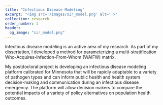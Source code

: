 ```yaml
---
title: "Infectious Disease Modeling"
excerpt: "<img src='/images/sir_model.png' alt=''>"
collection: research
order_number: 1
header: 
  og_image: "sir_model.png"
---
```


Infectious disease modeling is an active area of my research. As part of my dissertation, I developed a method for parameterizing a multi-stratification Who-Acquires-Infection-From-Whom (WAIFW) matrix. 

My postdoctoral project is developing an infectious disease modeling platform calibrated for Minnesota that will be rapidly adaptable to a variety of pathogen types and can inform public health and health system decision-making and communication during an infectious disease emergency. The platform will allow decision makers to compare the potential impacts of a variety of policy alternatives on population health outcomes.
